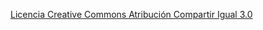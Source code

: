 [Licencia Creative Commons Atribución Compartir Igual 3.0](https://creativecommons.org/licenses/by/3.0/es/)

